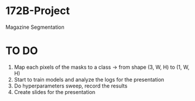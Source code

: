 # 172B-Project
Magazine Segmentation

# TO DO
1. Map each pixels of the masks to a class
  -> from shape (3, W, H) to (1, W, H)
2. Start to train models and analyze the logs for the presentation
4. Do hyperparameters sweep, record the results
5. Create slides for the presentation
